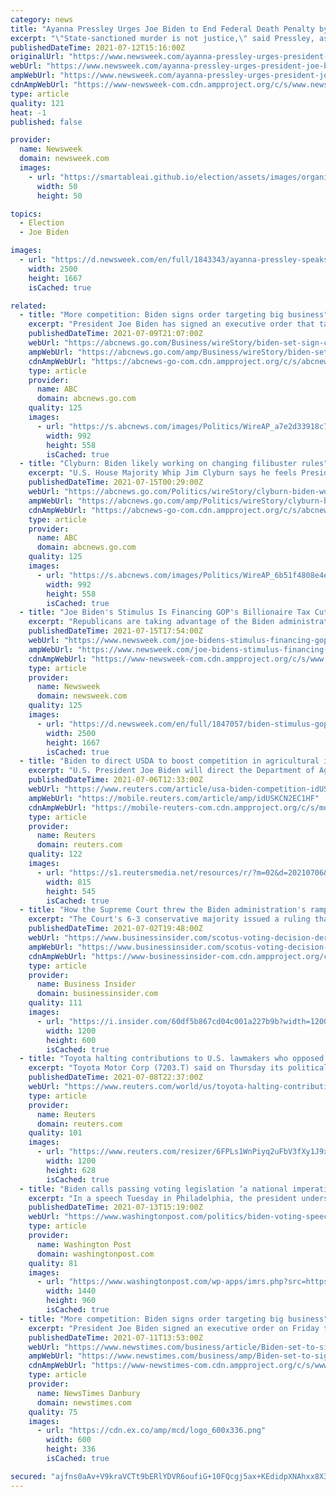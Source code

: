 ```yaml
---
category: news
title: "Ayanna Pressley Urges Joe Biden to End Federal Death Penalty by Executive Order"
excerpt: "\"State-sanctioned murder is not justice,\" said Pressley, as she called on the president to commute the sentences of all inmates on federal death row."
publishedDateTime: 2021-07-12T15:16:00Z
originalUrl: "https://www.newsweek.com/ayanna-pressley-urges-president-joe-biden-end-federal-death-penalty-executive-order-1608814"
webUrl: "https://www.newsweek.com/ayanna-pressley-urges-president-joe-biden-end-federal-death-penalty-executive-order-1608814"
ampWebUrl: "https://www.newsweek.com/ayanna-pressley-urges-president-joe-biden-end-federal-death-penalty-executive-order-1608814?amp=1"
cdnAmpWebUrl: "https://www-newsweek-com.cdn.ampproject.org/c/s/www.newsweek.com/ayanna-pressley-urges-president-joe-biden-end-federal-death-penalty-executive-order-1608814?amp=1"
type: article
quality: 121
heat: -1
published: false

provider:
  name: Newsweek
  domain: newsweek.com
  images:
    - url: "https://smartableai.github.io/election/assets/images/organizations/newsweek.com-50x50.jpg"
      width: 50
      height: 50

topics:
  - Election
  - Joe Biden

images:
  - url: "https://d.newsweek.com/en/full/1843343/ayanna-pressley-speaks-boston.jpg"
    width: 2500
    height: 1667
    isCached: true

related:
  - title: "More competition: Biden signs order targeting big business"
    excerpt: "President Joe Biden has signed an executive order that targets what he says are anticompetitive practices in tech, health care and other parts of the economy"
    publishedDateTime: 2021-07-09T21:07:00Z
    webUrl: "https://abcnews.go.com/Business/wireStory/biden-set-sign-competition-order-targeting-big-business-78753294"
    ampWebUrl: "https://abcnews.go.com/amp/Business/wireStory/biden-set-sign-competition-order-targeting-big-business-78753294"
    cdnAmpWebUrl: "https://abcnews-go-com.cdn.ampproject.org/c/s/abcnews.go.com/amp/Business/wireStory/biden-set-sign-competition-order-targeting-big-business-78753294"
    type: article
    provider:
      name: ABC
      domain: abcnews.go.com
    quality: 125
    images:
      - url: "https://s.abcnews.com/images/Politics/WireAP_a7e2d33918c74bc9a985b5ab24747cce_16x9_992.jpg"
        width: 992
        height: 558
        isCached: true
  - title: "Clyburn: Biden likely working on changing filibuster rules"
    excerpt: "U.S. House Majority Whip Jim Clyburn says he feels President Joe Biden is likely working behind the scenes to tweak Senate rules so the filibuster can’t be used on legislation pertaining to election l"
    publishedDateTime: 2021-07-15T00:29:00Z
    webUrl: "https://abcnews.go.com/Politics/wireStory/clyburn-biden-working-changing-filibuster-rules-78852976"
    ampWebUrl: "https://abcnews.go.com/amp/Politics/wireStory/clyburn-biden-working-changing-filibuster-rules-78852976"
    cdnAmpWebUrl: "https://abcnews-go-com.cdn.ampproject.org/c/s/abcnews.go.com/amp/Politics/wireStory/clyburn-biden-working-changing-filibuster-rules-78852976"
    type: article
    provider:
      name: ABC
      domain: abcnews.go.com
    quality: 125
    images:
      - url: "https://s.abcnews.com/images/Politics/WireAP_6b51f4808e4e42cf93063aae3609886f_16x9_992.jpg"
        width: 992
        height: 558
        isCached: true
  - title: "Joe Biden's Stimulus Is Financing GOP's Billionaire Tax Cuts"
    excerpt: "Republicans are taking advantage of the Biden administration's refusal to enforce a law designed to make sure stimulus money isn't used for tax breaks."
    publishedDateTime: 2021-07-15T17:54:00Z
    webUrl: "https://www.newsweek.com/joe-bidens-stimulus-financing-gops-billionaire-tax-cuts-1610196"
    ampWebUrl: "https://www.newsweek.com/joe-bidens-stimulus-financing-gops-billionaire-tax-cuts-1610196?amp=1"
    cdnAmpWebUrl: "https://www-newsweek-com.cdn.ampproject.org/c/s/www.newsweek.com/joe-bidens-stimulus-financing-gops-billionaire-tax-cuts-1610196?amp=1"
    type: article
    provider:
      name: Newsweek
      domain: newsweek.com
    quality: 125
    images:
      - url: "https://d.newsweek.com/en/full/1847057/biden-stimulus-gop-billionaire-tax-cuts.jpg"
        width: 2500
        height: 1667
        isCached: true
  - title: "Biden to direct USDA to boost competition in agricultural industries - source"
    excerpt: "U.S. President Joe Biden will direct the Department of Agriculture to adopt new rules to boost competition in agricultural industries in an upcoming executive action from the White House, a source familiar with the situation said."
    publishedDateTime: 2021-07-06T12:33:00Z
    webUrl: "https://www.reuters.com/article/usa-biden-competition-idUSL2N2OI14M"
    ampWebUrl: "https://mobile.reuters.com/article/amp/idUSKCN2EC1HF"
    cdnAmpWebUrl: "https://mobile-reuters-com.cdn.ampproject.org/c/s/mobile.reuters.com/article/amp/idUSKCN2EC1HF"
    type: article
    provider:
      name: Reuters
      domain: reuters.com
    quality: 122
    images:
      - url: "https://s1.reutersmedia.net/resources/r/?m=02&d=20210706&t=2&i=1568043730&w=&fh=545px&fw=&ll=&pl=&sq=&r=LYNXNPEH650R0"
        width: 815
        height: 545
        isCached: true
  - title: "How the Supreme Court threw the Biden administration's ramped-up voting rights agenda off the rails"
    excerpt: "The Court's 6-3 conservative majority issued a ruling that erodes the key voting law that has protected Black voters from discrimination."
    publishedDateTime: 2021-07-02T19:48:00Z
    webUrl: "https://www.businessinsider.com/scotus-voting-decision-derails-dem-biden-admin-voting-rights-push-2021-7"
    ampWebUrl: "https://www.businessinsider.com/scotus-voting-decision-derails-dem-biden-admin-voting-rights-push-2021-7?amp"
    cdnAmpWebUrl: "https://www-businessinsider-com.cdn.ampproject.org/c/s/www.businessinsider.com/scotus-voting-decision-derails-dem-biden-admin-voting-rights-push-2021-7?amp"
    type: article
    provider:
      name: Business Insider
      domain: businessinsider.com
    quality: 111
    images:
      - url: "https://i.insider.com/60df5b867cd04c001a227b9b?width=1200&format=jpeg"
        width: 1200
        height: 600
        isCached: true
  - title: "Toyota halting contributions to U.S. lawmakers who opposed Biden certification"
    excerpt: "Toyota Motor Corp (7203.T) said on Thursday its political action committee will halt donations to U.S. lawmakers that voted against U.S. President Joe Biden's election certification in January."
    publishedDateTime: 2021-07-08T22:37:00Z
    webUrl: "https://www.reuters.com/world/us/toyota-halting-contributions-us-lawmakers-who-opposed-biden-certification-2021-07-08/"
    type: article
    provider:
      name: Reuters
      domain: reuters.com
    quality: 101
    images:
      - url: "https://www.reuters.com/resizer/6FPLs1WnPiyq2uFbV3fXy1J9xls=/1200x628/smart/filters:quality(80)/cloudfront-us-east-2.images.arcpublishing.com/reuters/K3SFBBZQAJO5TBXQ73O22JJ2ZA.jpg"
        width: 1200
        height: 628
        isCached: true
  - title: "Biden calls passing voting legislation ‘a national imperative’ and castigates voting restrictions based on ‘a big lie’"
    excerpt: "In a speech Tuesday in Philadelphia, the president underscored how the “denial of the right to vote” is “grounded in autocracy, undemocratic, un-American and unpatriotic,” a White House official said."
    publishedDateTime: 2021-07-13T15:19:00Z
    webUrl: "https://www.washingtonpost.com/politics/biden-voting-speech/2021/07/13/afd91f7a-e3d9-11eb-8aa5-5662858b696e_story.html"
    type: article
    provider:
      name: Washington Post
      domain: washingtonpost.com
    quality: 81
    images:
      - url: "https://www.washingtonpost.com/wp-apps/imrs.php?src=https://arc-anglerfish-washpost-prod-washpost.s3.amazonaws.com/public/DQAAYLHEDMI6XJA6ZBCCYIJ7VA.jpg&w=1440"
        width: 1440
        height: 960
        isCached: true
  - title: "More competition: Biden signs order targeting big business"
    excerpt: "President Joe Biden signed an executive order on Friday targeting what he labeled anticompetitive practices in tech, health care and other parts of the economy, declaring it would fortify an American ideal “that true capitalism depends on fair and open competition."
    publishedDateTime: 2021-07-11T13:53:00Z
    webUrl: "https://www.newstimes.com/business/article/Biden-set-to-sign-competition-order-targeting-big-16303599.php"
    ampWebUrl: "https://www.newstimes.com/business/amp/Biden-set-to-sign-competition-order-targeting-big-16303599.php"
    cdnAmpWebUrl: "https://www-newstimes-com.cdn.ampproject.org/c/s/www.newstimes.com/business/amp/Biden-set-to-sign-competition-order-targeting-big-16303599.php"
    type: article
    provider:
      name: NewsTimes Danbury
      domain: newstimes.com
    quality: 75
    images:
      - url: "https://cdn.ex.co/amp/mcd/logo_600x336.png"
        width: 600
        height: 336
        isCached: true

secured: "ajfns0aAv+V9kraVCTt9bERlYDVR6oufiG+10FQcgj5ax+KEdidpXNAhxx8X3ozMXehBI3PKv6xywV2HFAfwaa9cwZU0McHe4WM1ntAauOhSP7r5kn2sDKz1jQjfFwX3rvOvSIzHRMPwsdGsim+krpRUKj5R8U9AbN9OzPX7fCidvtiT1soO1I2NLw+He/16+tuwKhwCjxMRu8aT9LB8nzbEBDFfEcmjNcLzqpQxya54lcL77OVnJZ/EPApTE3TnAfSPsZlwRzx9Fc+tHLwhdvZG4h/5NDpgxK3EHuEDosVT7seKBmmCQKv5zM9EWpd7ZoTzCQ3dPlNgzF+1mrGow4QHVUlm1pStcwtYQ3nDTDw=;ECLej4Lw3pwb9b3atjKFsQ=="
---
```


